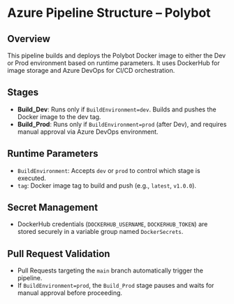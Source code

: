 # Azure Pipeline Structure – Polybot

## Overview
This pipeline builds and deploys the Polybot Docker image to either the Dev or Prod environment based on runtime parameters.
It uses DockerHub for image storage and Azure DevOps for CI/CD orchestration.


## Stages
- **Build_Dev**: Runs only if `BuildEnvironment=dev`. Builds and pushes the Docker image to the dev tag.
- **Build_Prod**: Runs only if `BuildEnvironment=prod` (after Dev), and requires manual approval via Azure DevOps environment.

## Runtime Parameters
- `BuildEnvironment`: Accepts `dev` or `prod` to control which stage is executed.
- `tag`: Docker image tag to build and push (e.g., `latest`, `v1.0.0`).

## Secret Management
- DockerHub credentials (`DOCKERHUB_USERNAME`, `DOCKERHUB_TOKEN`) are stored securely in a variable group named `DockerSecrets`.

## Pull Request Validation
- Pull Requests targeting the `main` branch automatically trigger the pipeline.
- If `BuildEnvironment=prod`, the `Build_Prod` stage pauses and waits for manual approval before proceeding.

